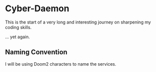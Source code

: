 # Cyber-Daemon

This is the start of a very long and interesting journey on sharpening my coding skills.

... yet again.

## Naming Convention

I will be using Doom2 characters to name the services.

